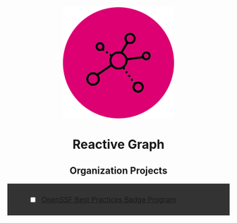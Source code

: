 <div align="center">
<a href="https://reactive-graph.io/">
<img src="https://raw.githubusercontent.com/reactive-graph/design/main/public/logo/full/reactive-graph-full-mexican-pink-black.png" style="width: 50%; height: 50%; margin-left: 25%; margin-right: 25%;" alt="Reactive Graph" />
</a>
</div>

<h1 align="center" style="text-align: center;">Reactive Graph</h1>

<h2 align="center" style="text-align: center;">Organization Projects</h2>

<div style="background-color: #333333; padding: 10px 50px; font-size: 12pt;">

- [ ] [OpenSSF Best Practices Badge Program](https://github.com/reactive-graph/meta/issues/1)

</div>
